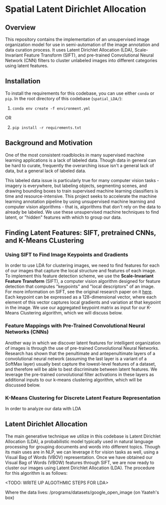 # Spatial Latent Dirichlet Allocation
## Overview
This repository contains the implementation of an unsupervised image organization model for use in semi-automation of the image annotation and data curation process.  It uses Latent Dirichlet Allocation (LDA), Scale-Invariant Feature Transform (SIFT), and pre-trained Convolutional Neural Network (CNN) filters to cluster unlabeled images into different categories using latent features.

## Installation
To install the requirements for this codebase, you can use either `conda` or `pip`.  In the root directory of this codebase (`spatial_LDA/`):
1. `conda env create -f environment.yml`

OR

2. `pip install -r requirements.txt`

## Background and Motivation

One of the most consistent roadblocks in many supervised machine learning applications is a lack of labeled data.  Though data in general can be hard to curate, frequently the overarching issue isn't a general lack of data, but a general lack of labeled data. 

This labeled data issue is particularly true for many computer vision tasks - imagery is everywhere, but labeling objects, segmenting scenes, and drawing bounding boxes to train supervised machine learning classifiers is time and resource-intensive. This project seeks to accelerate the machine learning annotation pipeline by using unsupervised machine learning and computer vision algorithms - that is, algorithms that don't rely on the data to already be labeled.  We use these unsupervised machine techniques to find latent, or "hidden" features with which to group our data.

## Finding Latent Features: SIFT, pretrained CNNs, and K-Means CLustering

### Using SIFT to Find Image Keypoints and Gradients
In order to use LDA for clustering images, we need to find features for each of our images that capture the local structure and features of each image.  To implement this feature detection scheme, we use the **Scale-Invariant Feature Transform** (SIFT), a computer vision algorithm designed for feature detection that computes "keypoints" and "local descriptors" of an image.  For more information on SIFT, see the original research paper on it [here](https://www.cs.ubc.ca/~lowe/papers/ijcv04.pdf).  Each keypoint can be expressed as a 128-dimensional vector, where each element of this vector captures local gradients and variation at that keypoint in the image.  We use our aggregated keypoint matrix as input for our K-Means Clustering algorithm, which we will discuss below.

### Feature Mappings with Pre-Trained Convolutional Neural Networks (CNNs)
Another way in which we discover latent features for intelligent organization of images is through the use of pre-trained Convolutional Neural Networks.  Research has shown that the penultimate and antepenultimate layers of a convolutional neural network (assuming the last layer is a variant of a SoftMax layer) usually best capture the lowest-level features of a dataset, and therefore will be able to best discriminate between latent features.  We leverage the pre-trained convolutional filter activations in these layers as additional inputs to our k-means clustering algorithm, which will be discussed below.

### K-Means Clustering for Discrete Latent Feature Representation
In order to analyze our data with LDA

## Latent Dirichlet Allocation

The main generative technique we utilize in this codebase is Latent Dirichlet Allocation (LDA), a probabilistic model typically used in natural language processing for grouping documents and words into different topics.  Though its main uses are in NLP, we can leverage it for vision tasks as well, using a Visual Bag of Words (VBOV) representation.
Once we have obtained our Visual Bag of Words (VBOW) features through SIFT, we are now ready to cluster our images using Latent Dirichlet Allocation (LDA).  The procedure for this algorithm is as follows:

<TODO: WRITE UP ALGOTHMIC STEPS FOR LDA>





Where the data lives: /programs/datasets/google_open_image (on Yaateh's box)
